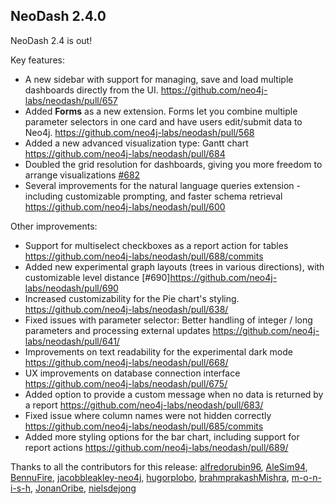 ## NeoDash 2.4.0
NeoDash 2.4 is out!

Key features:
- A new sidebar with support for managing, save and load multiple dashboards directly from the UI. https://github.com/neo4j-labs/neodash/pull/657
- Added **Forms** as a new extension. Forms let you combine multiple parameter selectors in one card and have users edit/submit data to Neo4j.  https://github.com/neo4j-labs/neodash/pull/568
- Added a new advanced visualization type: Gantt chart https://github.com/neo4j-labs/neodash/pull/684
- Doubled the grid resolution for dashboards, giving you more freedom to arrange visualizations [#682](https://github.com/neo4j-labs/neodash/pull/682)
- Several improvements for the natural language queries extension - including customizable prompting, and faster schema retrieval  https://github.com/neo4j-labs/neodash/pull/600


Other improvements:
- Support for multiselect checkboxes as a report action for tables https://github.com/neo4j-labs/neodash/pull/688/commits
- Added new experimental graph layouts (trees in various directions), with customizable level distance [#690]https://github.com/neo4j-labs/neodash/pull/690
- Increased customizability for the Pie chart's styling.  https://github.com/neo4j-labs/neodash/pull/638/
- Fixed issues with parameter selector: Better handling of integer / long parameters and processing external updates https://github.com/neo4j-labs/neodash/pull/641/
- Improvements on text readability for the experimental dark mode https://github.com/neo4j-labs/neodash/pull/668/
- UX improvements on database connection interface https://github.com/neo4j-labs/neodash/pull/675/
- Added option to provide a custom message when no data is returned by a report https://github.com/neo4j-labs/neodash/pull/683/
- Fixed issue where column names were not hidden correctly https://github.com/neo4j-labs/neodash/pull/685/commits
- Added more styling options for the bar chart, including support for report actions  https://github.com/neo4j-labs/neodash/pull/689/

Thanks to all the contributors for this release: 
[alfredorubin96](https://github.com/alfredorubin96),
[AleSim94](https://github.com/AleSim94),
[BennuFire](https://github.com/BennuFire),
[jacobbleakley-neo4j](https://github.com/jacobbleakley-neo4j),
[hugorplobo](https://github.com/hugorplobo),
[brahmprakashMishra](https://github.com/brahmprakashMishra),
[m-o-n-i-s-h](https://github.com/m-o-n-i-s-h),
[JonanOribe](https://github.com/JonanOribe),
[nielsdejong](https://github.com/nielsdejong)
